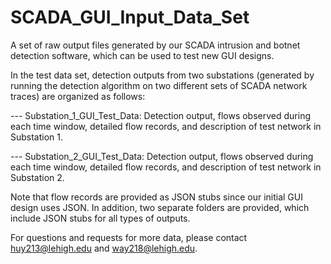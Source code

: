 # SCADA_GUI_Input_Data_Set
A set of raw output files generated by our SCADA intrusion and botnet detection software, which can be used to test new GUI designs.

In the test data set, detection outputs from two substations (generated by running the detection algorithm on two different sets of SCADA network traces) are organized as follows:

--- Substation_1_GUI_Test_Data: 
         Detection output, flows observed during each time window, detailed flow records, and description of test network in Substation 1.

--- Substation_2_GUI_Test_Data: 
         Detection output, flows observed during each time window, detailed flow records, and description of test network in Substation 2.
         
Note that flow records are provided as JSON stubs since our initial GUI design uses JSON. In addition, two separate folders are provided, which include JSON stubs for all types of outputs.

For questions and requests for more data, please contact huy213@lehigh.edu and way218@lehigh.edu.
